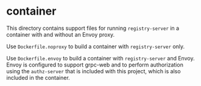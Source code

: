 # container

This directory contains support files for running `registry-server` in a
container with and without an Envoy proxy.

Use `Dockerfile.noproxy` to build a container with `registry-server` only.

Use `Dockerfile.envoy` to build a container with `registry-server` and Envoy.
Envoy is configured to support grpc-web and to perform authorization using the
`authz-server` that is included with this project, which is also included in
the container.

